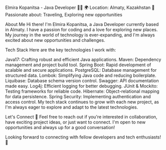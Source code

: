 
Elmira Kopanitsa - Java Developer 👩‍💻
🌍 Location: Almaty, Kazakhstan
🧳 Passionate about: Traveling, Exploring new opportunities

About Me
Hi there! I'm Elmira Kopanitsa, a Java Developer currently based in Almaty. I have a passion for coding and a love for exploring new places. My journey in the world of technology is ever-expanding, and I'm always excited about new opportunities and challenges.

Tech Stack
Here are the key technologies I work with:

Java17: Crafting robust and efficient Java applications.
Maven: Dependency management and project build tool.
Spring Boot: Rapid development of scalable and secure applications.
PostgreSQL: Database management for structured data.
Lombok: Simplifying Java code and reducing boilerplate.
Liquibase: Database schema version control.
Swagger: API documentation made easy.
Log4j: Efficient logging for better debugging.
JUnit & Mockito: Testing frameworks for reliable code.
Hibernate: Object-relational mapping for data persistence.
Spring Security: Implementing authentication and access control.
My tech stack continues to grow with each new project, as I'm always eager to explore and adapt to the latest technologies.

Let's Connect 🤝
Feel free to reach out if you're interested in collaboration, have exciting project ideas, or just want to connect. I'm open to new opportunities and always up for a good conversation!

Looking forward to connecting with fellow developers and tech enthusiasts! 🚀
